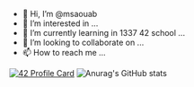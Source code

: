 -  👋 Hi, I’m @msaouab
- 👀 I’m interested in ...
- 🌱 I’m currently learning in 1337 42 school ...
- 💞️ I’m looking to collaborate on ...
- 📫 How to reach me ...

<!---
msaouab/msaouab is a ✨ special ✨ repository because its `README.md` (this file) appears on your GitHub profile.
You can click the Preview link to take a look at your changes.
--->
[![42 Profile Card](https://1337-readme.vercel.app/api/profile?cursus=42cursus&dark=true&login=msaouab)](https://github.com/mohouyizme/1337-readme)
![Anurag's GitHub stats](https://github-readme-stats.vercel.app/api?username=msaouab&show_icons=true&theme=cobalt)
